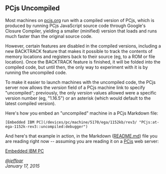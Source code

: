 PCjs Uncompiled
---
Most machines on [pcjs.org](http://www.pcjs.org/) run with a compiled version of PCjs, which is produced
by running PCjs JavaScript source code through Google's Closure Compiler, yielding a smaller (minified)
version that loads and runs much faster than the original source code.

However, certain features are disabled in the compiled versions, including a new BACKTRACK feature that
makes it possible to track the contents of memory locations and registers back to their source (eg, to a ROM
or file location).  Once the BACKTRACK feature is finished, it will be folded into the compiled code, but until
then, the only way to experiment with it is by running the uncompiled code.

To make it easier to launch machines with the uncompiled code, the PCjs server now allows the *version* field
of a PCjs machine link to specify "uncompiled"; previously, the only *version* values allowed were a specific
version number (eg, "1.16.5") or an asterisk (which would default to the latest compiled version).

Here's how you embed an "uncompiled" machine in a PCjs Markdown file:

	[Embedded IBM PC](/devices/pc/machine/5170/ega/1152kb/rev3/ "PCjs:at-ega-1152k-rev3::uncompiled:debugger")

And here's that example in action, in the Markdown ([README.md]()) file you are reading right now -- assuming
you are reading it on a [PCjs](http://www.pcjs.org/blog/2015/01/17/) web server:

[Embedded IBM PC](/devices/pc/machine/5170/ega/1152kb/rev3/ "PCjs:at-ega-1152k-rev3::uncompiled:debugger")

*[@jeffpar](http://twitter.com/jeffpar)*  
*January 17, 2015*
